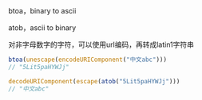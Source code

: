 btoa，binary to ascii

atob，ascii to binary



对非字母数字的字符，可以使用url编码，再转成latin1字符串

```javascript
btoa(unescape(encodeURIComponent("中文abc")))
// "5Lit5paHYWJj"

decodeURIComponent(escape(atob("5Lit5paHYWJj")))
// "中文abc"
```

